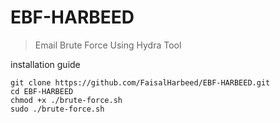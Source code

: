 # EBF-HARBEED


> Email Brute Force Using Hydra Tool

installation guide
```
git clone https://github.com/FaisalHarbeed/EBF-HARBEED.git
cd EBF-HARBEED
chmod +x ./brute-force.sh
sudo ./brute-force.sh

```
